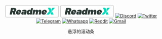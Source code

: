 <div align="center">

[![ReadmeX](https://raw.githubusercontent.com/CodePhiliaX/resource-trusteeship/main/readmex.svg)](https://readmex.com/CodePhiliaX/Chat2DB)
[![ReadmeX][readmex-image]][readmex-url]
[![Discord][discord-image]][discord-url]
[![Twitter][twitter-image]][twitter-url]
[![Telegram][telegram-image]][telegram-url]
[![Whatsapp][whatsapp-image]][whatsapp-url]
[![Reddit][reddit-image]][reddit-url]
[![Gmail][gmail-image]][gmail-url]

[readmex-image]: https://raw.githubusercontent.com/CodePhiliaX/resource-trusteeship/main/readmex.svg
[readmex-url]: https://readmex.com/CodePhiliaX/Chat2DB
[discord-image]: https://img.shields.io/badge/-Join%20us%20on%20Discord-%237289DA.svg?style=flat&logo=discord&logoColor=white
[discord-url]: https://discord.com/invite/uNjb3n5JVN
[twitter-image]: https://img.shields.io/twitter/follow/_Chat2DB?label=Chat2DB
[twitter-url]: https://twitter.com/intent/tweet?text=Chat2DB-An%20intelligent%20and%20versatile%20general-purpose%20SQL%20client%20and%20reporting%20tool%20for%20databases%20which%20integrates%20ChatGPT%20capabilities.&url=https://github.com/chat2db/Chat2DB&hashtags=ChatGPT,AGI,SQL%20Client,Reporting%20tool
[telegram-image]: https://img.shields.io/twitter/url?label=Telegram&logo=Telegram&style=social&url=https://github.com/chat2db/Chat2DB
[telegram-url]: https://t.me/share/url?text=Chat2DB-An%20intelligent%20and%20versatile%20general-purpose%20SQL%20client%20and%20reporting%20tool%20for%20databases%20which%20integrates%20ChatGPT%20capabilities.&url=https://github.com/chat2db/Chat2DB
[whatsapp-image]: https://img.shields.io/twitter/url?label=whatsapp&logo=whatsapp&style=social&url=https://github.com/chat2db/Chat2DB
[whatsapp-url]: https://api.whatsapp.com/send?text=Chat2DB-An%20intelligent%20and%20versatile%20general-purpose%20SQL%20client%20and%20reporting%20tool%20for%20databases%20which%20integrates%20ChatGPT%20capabilities.%20https://github.com/chat2db/Chat2DB
[reddit-image]: https://img.shields.io/twitter/url?label=Reddit&logo=Reddit&style=social&url=https://github.com/chat2db/Chat2DB
[reddit-url]: https://www.reddit.com/submit?url=https://github.com/chat2db/Chat2DB&title=Chat2DB-An%20intelligent%20and%20versatile%20general-purpose%20SQL%20client%20and%20reporting%20tool%20for%20databases%20which%20integrates%20ChatGPT%20capabilities.
[gmail-image]: https://img.shields.io/twitter/url?label=Gmail&logo=Gmail&style=social&url=https://github.com/chat2db/Chat2DB
[gmail-url]: mailto:?subject=Check%20this%20GitHub%20repository%20out.&body=Chat2DB-An%20intelligent%20and%20versatile%20general-purpose%20SQL%20client%20and%20reporting%20tool%20for%20databases%20which%20integrates%20ChatGPT%20capabilities.%3A%0Ahttps://github.com/chat2db/Chat2DB

悬浮的滚动条

</div>

